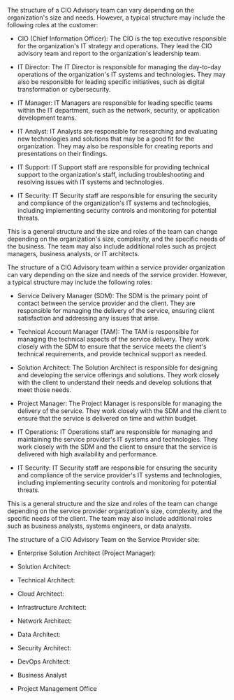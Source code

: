 The structure of a CIO Advisory team can vary depending on the organization's size and needs. However, a typical structure may include the following roles at the customer:

- CIO (Chief Information Officer): The CIO is the top executive responsible for the organization's IT strategy and operations. They lead the CIO advisory team and report to the organization's leadership team.

- IT Director: The IT Director is responsible for managing the day-to-day operations of the organization's IT systems and technologies. They may also be responsible for leading specific initiatives, such as digital transformation or cybersecurity.

- IT Manager: IT Managers are responsible for leading specific teams within the IT department, such as the network, security, or application development teams.

- IT Analyst: IT Analysts are responsible for researching and evaluating new technologies and solutions that may be a good fit for the organization. They may also be responsible for creating reports and presentations on their findings.

- IT Support: IT Support staff are responsible for providing technical support to the organization's staff, including troubleshooting and resolving issues with IT systems and technologies.

- IT Security: IT Security staff are responsible for ensuring the security and compliance of the organization's IT systems and technologies, including implementing security controls and monitoring for potential threats.

This is a general structure and the size and roles of the team can change depending on the organization's size, complexity, and the specific needs of the business. The team may also include additional roles such as project managers, business analysts, or IT architects.


The structure of a CIO Advisory team within a service provider organization can vary depending on the size and needs of the service provider. However, a typical structure may include the following roles:

- Service Delivery Manager (SDM): The SDM is the primary point of contact between the service provider and the client. They are responsible for managing the delivery of the service, ensuring client satisfaction and addressing any issues that arise.

- Technical Account Manager (TAM): The TAM is responsible for managing the technical aspects of the service delivery. They work closely with the SDM to ensure that the service meets the client's technical requirements, and provide technical support as needed.

- Solution Architect: The Solution Architect is responsible for designing and developing the service offerings and solutions. They work closely with the client to understand their needs and develop solutions that meet those needs.

- Project Manager: The Project Manager is responsible for managing the delivery of the service. They work closely with the SDM and the client to ensure that the service is delivered on time and within budget.

- IT Operations: IT Operations staff are responsible for managing and maintaining the service provider's IT systems and technologies. They work closely with the SDM and the client to ensure that the service is delivered with high availability and performance.

- IT Security: IT Security staff are responsible for ensuring the security and compliance of the service provider's IT systems and technologies, including implementing security controls and monitoring for potential threats.

This is a general structure and the size and roles of the team can change depending on the service provider organization's size, complexity, and the specific needs of the client. The team may also include additional roles such as business analysts, systems engineers, or data analysts.


The structure of a CIO Advisory Team on the Service Provider site:

- Enterprise Solution Architect (Project Manager):

- Solution Architect:

- Technical Architect:

- Cloud Architect:

- Infrastructure Architect:

- Network Architect:

- Data Architect:

- Security Architect:

- DevOps Architect:

- Business Analyst

- Project Management Office
